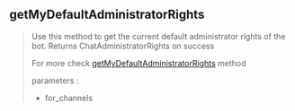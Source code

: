 ## getMyDefaultAdministratorRights

> Use this method to get the current default administrator rights of the bot. Returns ChatAdministratorRights on success
>
> For more check [getMyDefaultAdministratorRights](https://core.telegram.org/bots/api#getmydefaultadministratorrights) method
>
> parameters :
>
> - for_channels
